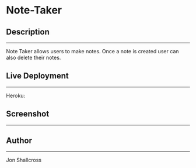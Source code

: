 # Note-Taker

## Description
---  
Note Taker allows users to make notes. Once a note is created user can also delete their notes.

## Live Deployment
---   
Heroku: 

## Screenshot
---  


## Author
---  
Jon Shallcross